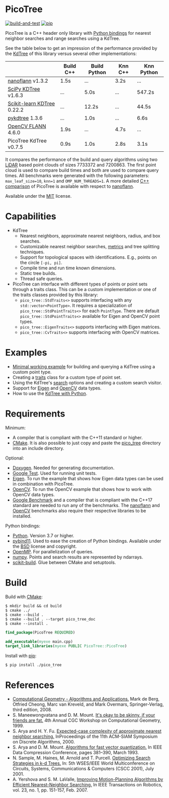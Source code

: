 # PicoTree

[![build-and-test](https://github.com/Jaybro/pico_tree/workflows/build-and-test/badge.svg)](https://github.com/Jaybro/pico_tree/actions?query=workflow%3Abuild-and-test) [![pip](https://github.com/Jaybro/pico_tree/workflows/pip/badge.svg)](https://github.com/Jaybro/pico_tree/actions?query=workflow%3Apip)

PicoTree is a C++ header only library with [Python bindings](https://github.com/pybind/pybind11) for nearest neighbor searches and range searches using a KdTree.

See the table below to get an impression of the performance provided by the [KdTree](https://en.wikipedia.org/wiki/K-d_tree) of this library versus several other implementations:

|                                     | Build C++ | Build Python  | Knn C++    | Knn Python  |
| ----------------------------------- | --------- | ------------- | ---------- | ----------- |
| [nanoflann][nano] v1.3.2            | 1.5s      | ...           | 3.2s       | ...         |
| [SciPy KDTree][spkd] v1.6.3         | ...       | 5.0s          | ...        | 547.2s      |
| [Scikit-learn KDTree][skkd] 0.22.2  | ...       | 12.2s         | ...        | 44.5s       |
| [pykdtree][pykd] 1.3.6              | ...       | 1.0s          | ...        | 6.6s        |
| [OpenCV FLANN][cvfn] 4.6.0          | 1.9s      | ...           | 4.7s       | ...         |
| PicoTree KdTree v0.7.5              | 0.9s      | 1.0s          | 2.8s       | 3.1s        |

It compares the performance of the build and query algorithms using two [LiDAR](./docs/benchmark.md) based point clouds of sizes 7733372 and 7200863. The first point cloud is used to compare build times and both are used to compare query times. All benchmarks were generated with the following parameters: `max_leaf_size=10`, `knn=1` and `OMP_NUM_THREADS=1`. A more detailed [C++ comparison](./docs/benchmark.md) of PicoTree is available with respect to [nanoflann][nano].

[nano]: https://github.com/jlblancoc/nanoflann
[spkd]: https://docs.scipy.org/doc/scipy/reference/generated/scipy.spatial.KDTree.html
[skkd]: https://scikit-learn.org/stable/modules/generated/sklearn.neighbors.KDTree.html
[pykd]: https://github.com/storpipfugl/pykdtree
[cvfn]: https://github.com/opencv/opencv

Available under the [MIT](https://en.wikipedia.org/wiki/MIT_License) license.

# Capabilities

* KdTree
  * Nearest neighbors, approximate nearest neighbors, radius, and box searches.
  * Customizable nearest neighbor searches, [metrics](https://en.wikipedia.org/wiki/Metric_(mathematics)) and tree splitting techniques.
  * Support for topological spaces with identifications. E.g., points on the circle `[-pi, pi]`.
  * Compile time and run time known dimensions.
  * Static tree builds.
  * Thread safe queries.
* PicoTree can interface with different types of points or point sets through a traits class. This can be a custom implementation or one of the traits classes provided by this library:
  * `pico_tree::StdTraits<>` supports interfacing with any `std::vector<PointType>`. It requires a specialization of `pico_tree::StdPointTraits<>` for each `PointType`. There are default `pico_tree::StdPointTraits<>` available for Eigen and OpenCV point types.
  * `pico_tree::EigenTraits<>` supports interfacing with Eigen matrices.
  * `pico_tree::CvTraits<>` supports interfacing with OpenCV matrices.

# Examples

* [Minimal working example](./examples/kd_tree/kd_tree_point_traits.cpp) for building and querying a KdTree using a custom point type.
* Creating a [traits](./examples/kd_tree/kd_tree_traits.cpp) class for a custom type of point set.
* Using the KdTree's [search](./examples/kd_tree/kd_tree_search.cpp) options and creating a custom search visitor.
* Support for [Eigen](./examples/eigen/eigen.cpp) and [OpenCV](./examples/opencv/opencv.cpp) data types.
* How to use the [KdTree with Python](./examples/python/kd_tree.py).

# Requirements

Minimum:

* A compiler that is compliant with the C++11 standard or higher.
* [CMake](https://cmake.org/). It is also possible to just copy and paste the [pico_tree](./src/pico_tree/) directory into an include directory.

Optional:

* [Doxygen](https://www.doxygen.nl). Needed for generating documentation.
* [Google Test](https://github.com/google/googletest). Used for running unit tests.
* [Eigen](http://eigen.tuxfamily.org). To run the example that shows how Eigen data types can be used in combination with PicoTree.
* [OpenCV](https://opencv.org/). To run the OpenCV example that shows how to work with OpenCV data types.
* [Google Benchmark](https://github.com/google/benchmark) and a compiler that is compliant with the C++17 standard are needed to run any of the benchmarks. The [nanoflann](https://github.com/jlblancoc/nanoflann) and [OpenCV](https://opencv.org/) benchmarks also require their respective libraries to be installed.

Python bindings:
* [Python](https://www.python.org/). Version 3.7 or higher.
* [pybind11](https://github.com/pybind/pybind11). Used to ease the creation of Python bindings. Available under the [BSD](https://github.com/pybind/pybind11/blob/master/LICENSE) license and copyright.
* [OpenMP](https://www.openmp.org/). For parallelization of queries.
* [numpy](https://numpy.org/). Points and search results are represented by ndarrays.
* [scikit-build](https://scikit-build.readthedocs.io/). Glue between CMake and setuptools.

# Build

Build with [CMake](https://cmake.org/):

```console
$ mkdir build && cd build
$ cmake ../
$ cmake --build .
$ cmake --build . --target pico_tree_doc
$ cmake --install .
```

```cmake
find_package(PicoTree REQUIRED)

add_executable(myexe main.cpp)
target_link_libraries(myexe PUBLIC PicoTree::PicoTree)
```

Install with [pip](https://pypi.org/project/pip/):

```console
$ pip install ./pico_tree
```

# References

* [Computational Geometry - Algorithms and Applications.](https://www.springer.com/gp/book/9783540779735) Mark de Berg, Otfried Cheong, Marc van Kreveld, and Mark Overmars, Springer-Verlag, third edition, 2008.
* S. Maneewongvatana and D. M. Mount. [It's okay to be skinny, if your friends are fat.](http://www.cs.umd.edu/~mount/Papers/cgc99-smpack.pdf) 4th Annual CGC Workshop on Computational Geometry, 1999.
* S. Arya and H. Y. Fu. [Expected-case complexity of approximate nearest neighbor searching.](https://www.cse.ust.hk/faculty/arya/pub/exp.pdf) InProceedings of the 11th ACM-SIAM Symposium on Discrete Algorithms, 2000.
* S. Arya and D. M. Mount. [Algorithms for fast vector quantization.](https://www.cs.umd.edu/~mount/Papers/DCC.pdf) In IEEE Data Compression Conference, pages 381–390, March 1993.
* N. Sample, M. Haines, M. Arnold and T. Purcell. [Optimizing Search Strategies in k-d Trees.](http://infolab.stanford.edu/~nsample/pubs/samplehaines.pdf) In: 5th WSES/IEEE World Multiconference on Circuits, Systems, Communications & Computers (CSCC 2001), July 2001.
* A. Yershova and S. M. LaValle, [Improving Motion-Planning Algorithms by Efficient Nearest-Neighbor Searching.](http://msl.cs.uiuc.edu/~lavalle/papers/YerLav06.pdf) In IEEE Transactions on Robotics, vol. 23, no. 1, pp. 151-157, Feb. 2007.
